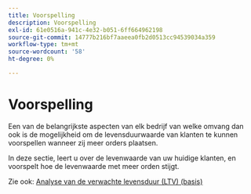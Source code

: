 ```yaml
---
title: Voorspelling
description: Voorspelling
exl-id: 61e0516a-941c-4e32-b051-6ff664962198
source-git-commit: 14777b216bf7aaeea0fb2d0513cc94539034a359
workflow-type: tm+mt
source-wordcount: '58'
ht-degree: 0%

---
```


# Voorspelling

Een van de belangrijkste aspecten van elk bedrijf van welke omvang dan ook is de mogelijkheid om de levensduurwaarde van klanten te kunnen voorspellen wanneer zij meer orders plaatsen.

In deze sectie, leert u over de levenwaarde van uw huidige klanten, en voorspelt hoe de levenwaarde met meer orden stijgt.

Zie ook: [Analyse van de verwachte levensduur (LTV) (basis)](../../data-analyst/analysis/ess-expected-ltv.md)
